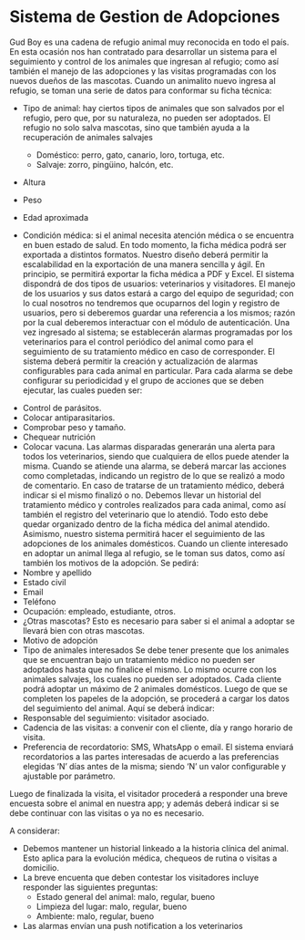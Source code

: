 
# Sistema de Gestion de Adopciones
Gud Boy es una cadena de refugio animal muy reconocida en todo el país. En esta ocasión nos han contratado para desarrollar un sistema para el seguimiento y control de los animales que ingresan al refugio; como así también el manejo de las adopciones y las visitas programadas con los nuevos dueños de las mascotas.
Cuando un animalito nuevo ingresa al refugio, se toman una serie de datos para conformar su ficha técnica:
* Tipo de animal: hay ciertos tipos de animales que son salvados por el refugio, pero que, por su naturaleza, no pueden ser adoptados. El refugio no solo salva mascotas, sino que también ayuda a la recuperación de animales salvajes

    - Doméstico: perro, gato, canario, loro, tortuga, etc.
    - Salvaje: zorro, pingüino, halcón, etc.
* Altura
* Peso
* Edad aproximada
* Condición médica: si el animal necesita atención médica o se encuentra en buen estado de salud.
En todo momento, la ficha médica podrá ser exportada a distintos formatos. Nuestro diseño deberá permitir la escalabilidad en la exportación de una manera sencilla y ágil. En principio, se permitirá exportar la ficha médica a PDF y Excel.
El sistema dispondrá de dos tipos de usuarios: veterinarios y visitadores. El manejo de los usuarios y sus datos estará a cargo del equipo de seguridad; con lo cual nosotros no tendremos que ocuparnos del login y registro de usuarios, pero si deberemos guardar una referencia a los mismos; razón por la cual deberemos interactuar con el módulo de autenticación.
Una vez ingresado al sistema; se establecerán alarmas programadas por los veterinarios para el control periódico del animal como para el seguimiento de su tratamiento médico en caso de corresponder. El sistema deberá permitir la creación y actualización de alarmas configurables para cada animal en particular. Para cada alarma se debe configurar su periodicidad y el grupo de acciones que se deben ejecutar, las cuales pueden ser:
- Control de parásitos.
- Colocar antiparasitarios.
- Comprobar peso y tamaño.
- Chequear nutrición
- Colocar vacuna.
Las alarmas disparadas generarán una alerta para todos los veterinarios, siendo que cualquiera de ellos puede atender la misma. Cuando se atiende una alarma, se deberá marcar las acciones como completadas, indicando un registro de lo que se realizó a modo de comentario. En caso de tratarse de un tratamiento médico, deberá indicar si el mismo finalizó o no. Debemos llevar un historial del tratamiento médico y controles realizados para cada animal, como así también el registro del veterinario que lo atendió. Todo esto debe quedar organizado dentro de la ficha médica del animal atendido.
Asimismo, nuestro sistema permitirá hacer el seguimiento de las adopciones de los animales domésticos. Cuando un cliente interesado en adoptar un animal llega al refugio, se le toman sus datos, como así también los motivos de la adopción. Se pedirá:
- Nombre y apellido
- Estado civil
- Email
- Teléfono
- Ocupación: empleado, estudiante, otros.
- ¿Otras mascotas? Esto es necesario para saber si el animal a adoptar se llevará bien con otras mascotas.
- Motivo de adopción
- Tipo de animales interesados
Se debe tener presente que los animales que se encuentran bajo un tratamiento médico no pueden ser adoptados hasta que no finalice el mismo. Lo mismo ocurre con los animales salvajes, los cuales no pueden ser adoptados.
Cada cliente podrá adoptar un máximo de 2 animales domésticos. Luego de que se completen los papeles de la adopción, se procederá a cargar los datos del seguimiento del animal. Aquí se deberá indicar:
- Responsable del seguimiento: visitador asociado.
- Cadencia de las visitas: a convenir con el cliente, día y rango horario de visita.
- Preferencia de recordatorio: SMS, WhatsApp o email.
El sistema enviará recordatorios a las partes interesadas de acuerdo a las preferencias elegidas ‘N’ días antes de la misma; siendo ‘N’ un valor configurable y ajustable por parámetro.

Luego de finalizada la visita, el visitador procederá a responder una breve encuesta sobre el animal en nuestra app; y además deberá indicar si se debe continuar con las visitas o ya no es necesario.

A considerar:
* Debemos mantener un historial linkeado a la historia clínica del animal. Esto aplica para la evolución médica, chequeos de rutina o visitas a domicilio.
* La breve encuenta que deben contestar los visitadores incluye responder las siguientes preguntas:
    * Estado general del animal: malo, regular, bueno
    * Limpieza del lugar: malo, regular, bueno
    * Ambiente: malo, regular, bueno
* Las alarmas envían una push notification a los veterinarios

